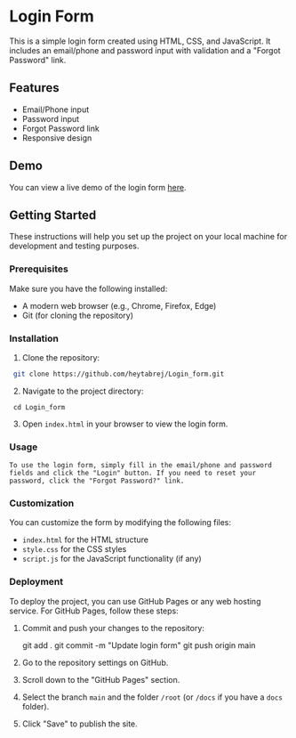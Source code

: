 # Login Form

This is a simple login form created using HTML, CSS, and JavaScript. It includes an email/phone and password input with validation and a "Forgot Password" link.

## Features

- Email/Phone input
- Password input
- Forgot Password link
- Responsive design

## Demo

You can view a live demo of the login form [here](#).

## Getting Started

These instructions will help you set up the project on your local machine for development and testing purposes.

### Prerequisites

Make sure you have the following installed:

- A modern web browser (e.g., Chrome, Firefox, Edge)
- Git (for cloning the repository)

### Installation


1. Clone the repository:
  ```bash
   git clone https://github.com/heytabrej/Login_form.git
   ```

2. Navigate to the project directory:
  ```
   cd Login_form
   ```

3. Open `index.html` in your browser to view the login form.

### Usage

```
To use the login form, simply fill in the email/phone and password fields and click the "Login" button. If you need to reset your password, click the "Forgot Password?" link.
```

### Customization
You can customize the form by modifying the following files:

- `index.html` for the HTML structure
- `style.css` for the CSS styles
- `script.js` for the JavaScript functionality (if any)

### Deployment

To deploy the project, you can use GitHub Pages or any web hosting service. For GitHub Pages, follow these steps:

1. Commit and push your changes to the repository:

   git add .
   git commit -m "Update login form"
   git push origin main

2. Go to the repository settings on GitHub.

3. Scroll down to the "GitHub Pages" section.

4. Select the branch `main` and the folder `/root` (or `/docs` if you have a `docs` folder).

5. Click "Save" to publish the site.



